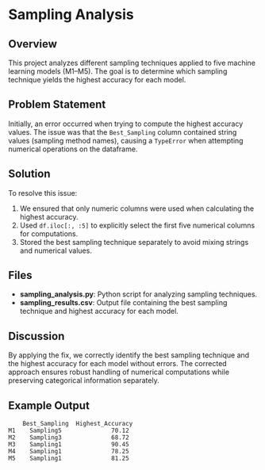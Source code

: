 # Sampling Analysis 

## Overview
This project analyzes different sampling techniques applied to five machine learning models (M1–M5). The goal is to determine which sampling technique yields the highest accuracy for each model.

## Problem Statement
Initially, an error occurred when trying to compute the highest accuracy values. The issue was that the `Best_Sampling` column contained string values (sampling method names), causing a `TypeError` when attempting numerical operations on the dataframe.

## Solution
To resolve this issue:
1. We ensured that only numeric columns were used when calculating the highest accuracy.
2. Used `df.iloc[:, :5]` to explicitly select the first five numerical columns for computations.
3. Stored the best sampling technique separately to avoid mixing strings and numerical values.

## Files
- **sampling_analysis.py**: Python script for analyzing sampling techniques.
- **sampling_results.csv**: Output file containing the best sampling technique and highest accuracy for each model.


## Discussion
By applying the fix, we correctly identify the best sampling technique and the highest accuracy for each model without errors. The corrected approach ensures robust handling of numerical computations while preserving categorical information separately.

## Example Output
```
    Best_Sampling  Highest_Accuracy
M1    Sampling5              70.12
M2    Sampling3              68.72
M3    Sampling1              90.45
M4    Sampling1              78.25
M5    Sampling1              81.25
```

